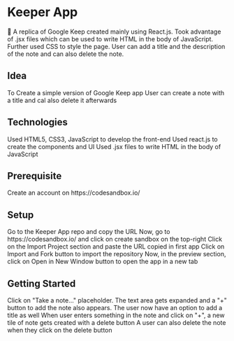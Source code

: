 <h1>Keeper App</h1>
📒 A replica of Google Keep created mainly using React.js. Took advantage of .jsx files which can be used to write HTML in the body of JavaScript. Further used CSS to style the page. User can add a title and the description of the note and can also delete the note.

<h2>Idea</h2>
To Create a simple version of Google Keep app
User can create a note with a title and cal also delete it afterwards
<h2>Technologies</h2>
Used HTML5, CSS3, JavaScript to develop the front-end
Used react.js to create the components and UI
Used .jsx files to write HTML in the body of JavaScript
<h2>Prerequisite</h2>
Create an account on https://codesandbox.io/
<h2>Setup</h2>
Go to the Keeper App repo and copy the URL
Now, go to https://codesandbox.io/ and click on create sandbox on the top-right
Click on the Import Project section and paste the URL copied in first app
Click on Import and Fork button to import the repository
Now, in the preview section, click on Open in New Window button to open the app in a new tab
<h2>Getting Started</h2>
Click on "Take a note..." placeholder.
The text area gets expanded and a "+" button to add the note also appears. The user now have an option to add a title as well
When user enters something in the note and click on "+", a new tile of note gets created with a delete button
A user can also delete the note when they click on the delete button
